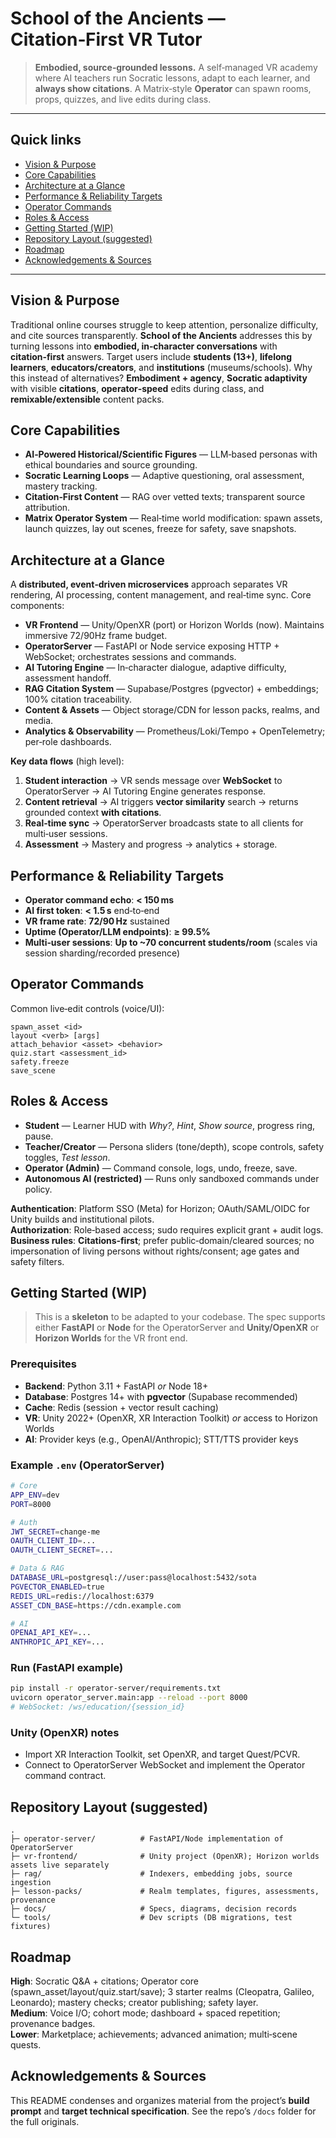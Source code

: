 # School of the Ancients — Citation‑First VR Tutor

> **Embodied, source‑grounded lessons.** A self‑managed VR academy where AI teachers run Socratic lessons, adapt to each learner, and **always show citations**. A Matrix‑style **Operator** can spawn rooms, props, quizzes, and live edits during class.

---

## Quick links
- [Vision & Purpose](#vision--purpose)
- [Core Capabilities](#core-capabilities)
- [Architecture at a Glance](#architecture-at-a-glance)
- [Performance & Reliability Targets](#performance--reliability-targets)
- [Operator Commands](#operator-commands)
- [Roles & Access](#roles--access)
- [Getting Started (WIP)](#getting-started-wip)
- [Repository Layout (suggested)](#repository-layout-suggested)
- [Roadmap](#roadmap)
- [Acknowledgements & Sources](#acknowledgements--sources)

---

## Vision & Purpose

Traditional online courses struggle to keep attention, personalize difficulty, and cite sources transparently. **School of the Ancients** addresses this by turning lessons into **embodied, in‑character conversations** with **citation‑first** answers. Target users include **students (13+)**, **lifelong learners**, **educators/creators**, and **institutions** (museums/schools). Why this instead of alternatives? **Embodiment + agency**, **Socratic adaptivity** with visible **citations**, **operator‑speed** edits during class, and **remixable/extensible** content packs.

## Core Capabilities

- **AI‑Powered Historical/Scientific Figures** — LLM‑based personas with ethical boundaries and source grounding.
- **Socratic Learning Loops** — Adaptive questioning, oral assessment, mastery tracking.
- **Citation‑First Content** — RAG over vetted texts; transparent source attribution.
- **Matrix Operator System** — Real‑time world modification: spawn assets, launch quizzes, lay out scenes, freeze for safety, save snapshots.

## Architecture at a Glance

A **distributed, event‑driven microservices** approach separates VR rendering, AI processing, content management, and real‑time sync. Core components:

- **VR Frontend** — Unity/OpenXR (port) or Horizon Worlds (now). Maintains immersive 72/90Hz frame budget.
- **OperatorServer** — FastAPI or Node service exposing HTTP + WebSocket; orchestrates sessions and commands.
- **AI Tutoring Engine** — In‑character dialogue, adaptive difficulty, assessment handoff.
- **RAG Citation System** — Supabase/Postgres (pgvector) + embeddings; 100% citation traceability.
- **Content & Assets** — Object storage/CDN for lesson packs, realms, and media.
- **Analytics & Observability** — Prometheus/Loki/Tempo + OpenTelemetry; per‑role dashboards.

**Key data flows** (high level):

1. **Student interaction** → VR sends message over **WebSocket** to OperatorServer → AI Tutoring Engine generates response.
2. **Content retrieval** → AI triggers **vector similarity** search → returns grounded context **with citations**.
3. **Real‑time sync** → OperatorServer broadcasts state to all clients for multi‑user sessions.
4. **Assessment** → Mastery and progress → analytics + storage.

## Performance & Reliability Targets

- **Operator command echo**: **< 150 ms**  
- **AI first token**: **< 1.5 s** end‑to‑end  
- **VR frame rate**: **72/90 Hz** sustained  
- **Uptime (Operator/LLM endpoints)**: **≥ 99.5%**  
- **Multi‑user sessions**: **Up to ~70 concurrent students/room** (scales via session sharding/recorded presence)

## Operator Commands

Common live‑edit controls (voice/UI):

```
spawn_asset <id>
layout <verb> [args]
attach_behavior <asset> <behavior>
quiz.start <assessment_id>
safety.freeze
save_scene
```

## Roles & Access

- **Student** — Learner HUD with *Why?*, *Hint*, *Show source*, progress ring, pause.
- **Teacher/Creator** — Persona sliders (tone/depth), scope controls, safety toggles, *Test lesson*.
- **Operator (Admin)** — Command console, logs, undo, freeze, save.
- **Autonomous AI (restricted)** — Runs only sandboxed commands under policy.

**Authentication**: Platform SSO (Meta) for Horizon; OAuth/SAML/OIDC for Unity builds and institutional pilots.  
**Authorization**: Role‑based access; sudo requires explicit grant + audit logs.  
**Business rules**: **Citations‑first**; prefer public‑domain/cleared sources; no impersonation of living persons without rights/consent; age gates and safety filters.

## Getting Started (WIP)

> This is a **skeleton** to be adapted to your codebase. The spec supports either **FastAPI** or **Node** for the OperatorServer and **Unity/OpenXR** or **Horizon Worlds** for the VR front end.

### Prerequisites

- **Backend**: Python 3.11 + FastAPI *or* Node 18+  
- **Database**: Postgres 14+ with **pgvector** (Supabase recommended)  
- **Cache**: Redis (session + vector result caching)  
- **VR**: Unity 2022+ (OpenXR, XR Interaction Toolkit) *or* access to Horizon Worlds  
- **AI**: Provider keys (e.g., OpenAI/Anthropic); STT/TTS provider keys

### Example `.env` (OperatorServer)

```bash
# Core
APP_ENV=dev
PORT=8000

# Auth
JWT_SECRET=change-me
OAUTH_CLIENT_ID=...
OAUTH_CLIENT_SECRET=...

# Data & RAG
DATABASE_URL=postgresql://user:pass@localhost:5432/sota
PGVECTOR_ENABLED=true
REDIS_URL=redis://localhost:6379
ASSET_CDN_BASE=https://cdn.example.com

# AI
OPENAI_API_KEY=...
ANTHROPIC_API_KEY=...
```

### Run (FastAPI example)

```bash
pip install -r operator-server/requirements.txt
uvicorn operator_server.main:app --reload --port 8000
# WebSocket: /ws/education/{session_id}
```

### Unity (OpenXR) notes

- Import XR Interaction Toolkit, set OpenXR, and target Quest/PCVR.  
- Connect to OperatorServer WebSocket and implement the Operator command contract.

## Repository Layout (suggested)

```
.
├─ operator-server/          # FastAPI/Node implementation of OperatorServer
├─ vr-frontend/              # Unity project (OpenXR); Horizon worlds assets live separately
├─ rag/                      # Indexers, embedding jobs, source ingestion
├─ lesson-packs/             # Realm templates, figures, assessments, provenance
├─ docs/                     # Specs, diagrams, decision records
└─ tools/                    # Dev scripts (DB migrations, test fixtures)
```

## Roadmap

**High**: Socratic Q&A + citations; Operator core (spawn_asset/layout/quiz.start/save); 3 starter realms (Cleopatra, Galileo, Leonardo); mastery checks; creator publishing; safety layer.  
**Medium**: Voice I/O; cohort mode; dashboard + spaced repetition; provenance badges.  
**Lower**: Marketplace; achievements; advanced animation; multi‑scene quests.

## Acknowledgements & Sources

This README condenses and organizes material from the project’s **build prompt** and **target technical specification**. See the repo’s `/docs` folder for the full originals.
